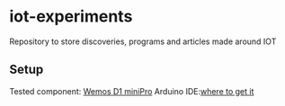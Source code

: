 # iot-experiments
Repository to store discoveries, programs and articles made around IOT

## Setup

Tested component: [Wemos D1 miniPro](https://www.wemos.cc/product/d1-mini-pro.html)
Arduino IDE:[where to get it](https://www.arduino.cc/en/Main/Software)